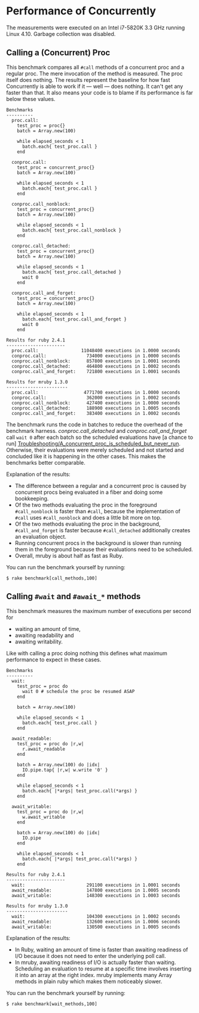 # Performance of Concurrently

The measurements were executed on an Intel i7-5820K 3.3 GHz running Linux 4.10.
Garbage collection was disabled.

## Calling a (Concurrent) Proc

This benchmark compares all `#call` methods of a concurrent proc and a regular
proc. The mere invocation of the method is measured. The proc itself does
nothing. The results represent the baseline for how fast Concurrently is able
to work if it — well — does nothing. It can't get any faster than that. It also
means your code is to blame if its performance is far below these values.

    Benchmarks
    ----------
      proc.call:
        test_proc = proc{}
        batch = Array.new(100)
        
        while elapsed_seconds < 1
          batch.each{ test_proc.call }
        end
        
      conproc.call:
        test_proc = concurrent_proc{}
        batch = Array.new(100)
        
        while elapsed_seconds < 1
          batch.each{ test_proc.call }
        end
        
      conproc.call_nonblock:
        test_proc = concurrent_proc{}
        batch = Array.new(100)
        
        while elapsed_seconds < 1
          batch.each{ test_proc.call_nonblock }
        end
        
      conproc.call_detached:
        test_proc = concurrent_proc{}
        batch = Array.new(100)
        
        while elapsed_seconds < 1
          batch.each{ test_proc.call_detached }
          wait 0
        end
        
      conproc.call_and_forget:
        test_proc = concurrent_proc{}
        batch = Array.new(100)
        
        while elapsed_seconds < 1
          batch.each{ test_proc.call_and_forget }
          wait 0
        end
        
    Results for ruby 2.4.1
    ----------------------
      proc.call:                11048400 executions in 1.0000 seconds
      conproc.call:               734000 executions in 1.0000 seconds
      conproc.call_nonblock:      857800 executions in 1.0001 seconds
      conproc.call_detached:      464800 executions in 1.0002 seconds
      conproc.call_and_forget:    721800 executions in 1.0001 seconds
    
    Results for mruby 1.3.0
    -----------------------
      proc.call:                 4771700 executions in 1.0000 seconds
      conproc.call:               362000 executions in 1.0002 seconds
      conproc.call_nonblock:      427400 executions in 1.0000 seconds
      conproc.call_detached:      188900 executions in 1.0005 seconds
      conproc.call_and_forget:    383400 executions in 1.0002 seconds

The benchmark runs the code in batches to reduce the overhead of the benchmark
harness. *conproc.call_detached* and *conproc.call_and_forget* call `wait 0`
after each batch so the scheduled evaluations have [a chance to run]
[Troubleshooting/A_concurrent_proc_is_scheduled_but_never_run]. Otherwise,
their evaluations were merely scheduled and not started and concluded like it
is happening in the other cases. This makes the benchmarks better comparable.

Explanation of the results:

* The difference between a regular and a concurrent proc is caused by
  concurrent procs being evaluated in a fiber and doing some bookkeeping.
* Of the two methods evaluating the proc in the foreground `#call_nonblock`
  is faster than `#call`, because the implementation of `#call` uses
  `#call_nonblock` and does a little bit more on top.
* Of the two methods evaluating the proc in the background, `#call_and_forget`
  is faster because `#call_detached` additionally creates an evaluation
  object.
* Running concurrent procs in the background is slower than running them in the
  foreground because their evaluations need to be scheduled.
* Overall, mruby is about half as fast as Ruby.

You can run the benchmark yourself by running:

    $ rake benchmark[call_methods,100]


## Calling `#wait` and `#await_*` methods

This benchmark measures the maximum number of executions per second for

* waiting an amount of time,
* awaiting readability and
* awaiting writability.

Like with calling a proc doing nothing this defines what maximum performance
to expect in these cases.

    Benchmarks
    ----------
      wait:
        test_proc = proc do
          wait 0 # schedule the proc be resumed ASAP
        end
        
        batch = Array.new(100)
        
        while elapsed_seconds < 1
          batch.each{ test_proc.call }
        end
        
      await_readable:
        test_proc = proc do |r,w|
          r.await_readable
        end
        
        batch = Array.new(100) do |idx|
          IO.pipe.tap{ |r,w| w.write '0' }
        end
        
        while elapsed_seconds < 1
          batch.each{ |*args| test_proc.call(*args) }
        end
        
      await_writable:
        test_proc = proc do |r,w|
          w.await_writable
        end
        
        batch = Array.new(100) do |idx|
          IO.pipe
        end
        
        while elapsed_seconds < 1
          batch.each{ |*args| test_proc.call(*args) }
        end
        
    Results for ruby 2.4.1
    ----------------------
      wait:                       291100 executions in 1.0001 seconds
      await_readable:             147800 executions in 1.0005 seconds
      await_writable:             148300 executions in 1.0003 seconds
    
    Results for mruby 1.3.0
    -----------------------
      wait:                       104300 executions in 1.0002 seconds
      await_readable:             132600 executions in 1.0006 seconds
      await_writable:             130500 executions in 1.0005 seconds

Explanation of the results:

* In Ruby, waiting an amount of time is faster than awaiting readiness of I/O
  because it does not need to enter the underlying poll call.
* In mruby, awaiting readiness of I/O is actually faster than waiting.
  Scheduling an evaluation to resume at a specific time involves inserting it
  into an array at the right index. mruby implements many Array methods in
  plain ruby which makes them noticeably slower.

You can run the benchmark yourself by running:

    $ rake benchmark[wait_methods,100]


[Troubleshooting/A_concurrent_proc_is_scheduled_but_never_run]: http://www.rubydoc.info/github/christopheraue/m-ruby-concurrently/file/guides/Troubleshooting.md#A_concurrent_proc_is_scheduled_but_never_run